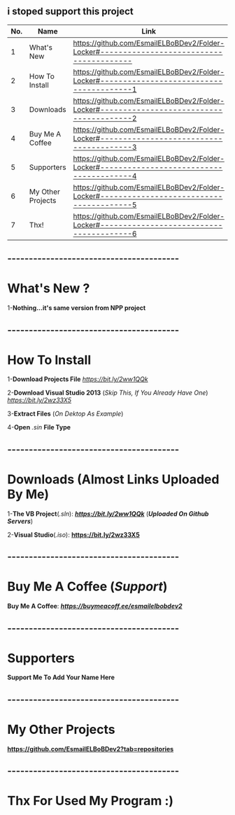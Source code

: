 ## i stoped support this project


| No.  | Name | Link |
| ------------- | ------------- | ------------- |
| 1  | What's New  | https://github.com/EsmailELBoBDev2/Folder-Locker#----------------------------------------  |
| 2  | How To Install| https://github.com/EsmailELBoBDev2/Folder-Locker#----------------------------------------1  |
| 3  | Downloads  | https://github.com/EsmailELBoBDev2/Folder-Locker#----------------------------------------2  |
| 4  | Buy Me A Coffee  | https://github.com/EsmailELBoBDev2/Folder-Locker#----------------------------------------3  |
| 5  | Supporters  | https://github.com/EsmailELBoBDev2/Folder-Locker#----------------------------------------4  |
| 6  | My Other Projects  | https://github.com/EsmailELBoBDev2/Folder-Locker#----------------------------------------5  |
| 7  | Thx!  | https://github.com/EsmailELBoBDev2/Folder-Locker#----------------------------------------6  |
## ----------------------------------------
# What's New ?

1-**Nothing...it's same version from NPP project**

## ----------------------------------------
# How To Install

1-**Download Projects File** *https://bit.ly/2ww1QQk*

2-**Download Visual Studio 2013** (*Skip This, If You Already Have One*) *https://bit.ly/2wz33X5*

3-**Extract Files** (*On Dektop As Example*)

4-**Open** *.sin* **File Type**
## ----------------------------------------
# Downloads (Almost Links Uploaded By Me)

1-**The VB Project**(*.sln*): ***https://bit.ly/2ww1QQk*** (***Uploaded On Github Servers***)

2-**Visual Studio**(*.iso*): **https://bit.ly/2wz33X5**
## ----------------------------------------
# Buy Me A Coffee (*Support*)

**Buy Me A Coffee**: ***https://buymeacoff.ee/esmailelbobdev2***
## ----------------------------------------
# Supporters

**Support Me To Add Your Name Here**
## ----------------------------------------

# My Other Projects

**https://github.com/EsmailELBoBDev2?tab=repositories**
## ----------------------------------------

# Thx For Used My Program :)
